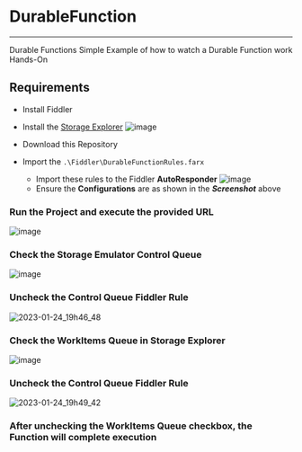 # DurableFunction
---
Durable Functions Simple Example of how to watch a Durable Function work Hands-On

## Requirements
- Install Fiddler
- Install the [Storage Explorer](https://github.com/microsoft/AzureStorageExplorer/releases)
  ![image](https://user-images.githubusercontent.com/43223084/214461609-503fdf61-6338-4157-b591-9dfbac65cf33.png)

- Download this Repository
- Import the ```.\Fiddler\DurableFunctionRules.farx```
  - Import these rules to the Fiddler **AutoResponder**
    ![image](https://user-images.githubusercontent.com/43223084/214461317-d51cc29d-7d56-4506-b6cd-1cd2071bf75e.png)  
  - Ensure the **Configurations** are as shown in the ***Screenshot*** above  

### Run the Project and execute the provided URL  

  ![image](https://user-images.githubusercontent.com/43223084/214462111-8e8ff5b8-aeba-47e7-83dc-9e5491825884.png)  
  
### Check the **Storage Emulator Control Queue**  
  ![image](https://user-images.githubusercontent.com/43223084/214461906-50748a0e-5351-4a8b-966d-f76ec110aea0.png)  

### Uncheck the **Control Queue Fiddler Rule**  
![2023-01-24_19h46_48](https://user-images.githubusercontent.com/43223084/214462239-2fde958b-66d6-4246-90de-42ea29ae316f.gif)  

### Check the **WorkItems Queue** in Storage Explorer  
![image](https://user-images.githubusercontent.com/43223084/214462511-c4a83150-2258-4504-bc16-11a360781470.png)  

### Uncheck the **Control Queue Fiddler Rule**  
![2023-01-24_19h49_42](https://user-images.githubusercontent.com/43223084/214462570-2d45f37c-c07d-4d39-aa2d-4366b3e82324.gif)  

### After unchecking the **WorkItems Queue** checkbox, the Function will complete execution



